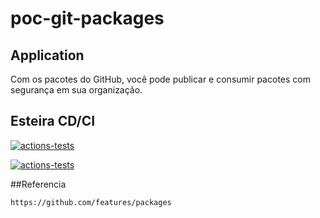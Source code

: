 # poc-git-packages

## Application
Com os pacotes do GitHub, você pode publicar e consumir pacotes com segurança em sua organização.

## Esteira CD/CI
[![actions-tests](https://github.com/renatagarcia-mbciet/poc-git-packages/actions/workflows/build.yml/badge.svg)](https://github.com/renatagarcia-mbciet/poc-git-packages/actions/workflows/build.yml)

[![actions-tests](https://github.com/renatagarcia-mbciet/poc-git-packages/actions/workflows/tests-and-coverage.yml/badge.svg)](https://github.com/renatagarcia-mbciet/poc-git-packages/actions/workflows/tests-and-coverage.yml)


##Referencia
```bash
https://github.com/features/packages
```
